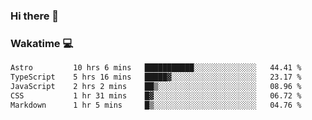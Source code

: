 ### Hi there 👋

<!--
**kikyou14/kikyou14** is a ✨ _special_ ✨ repository because its `README.md` (this file) appears on your GitHub profile.

Here are some ideas to get you started:

- 🔭 I’m currently working on ...
- 🌱 I’m currently learning ...
- 👯 I’m looking to collaborate on ...
- 🤔 I’m looking for help with ...
- 💬 Ask me about ...
- 📫 How to reach me: ...
- 😄 Pronouns: ...
- ⚡ Fun fact: ...
-->

### Wakatime 💻

<!--START_SECTION:waka-->

```txt
Astro         10 hrs 6 mins   ███████████░░░░░░░░░░░░░░   44.41 %
TypeScript    5 hrs 16 mins   █████▓░░░░░░░░░░░░░░░░░░░   23.17 %
JavaScript    2 hrs 2 mins    ██▒░░░░░░░░░░░░░░░░░░░░░░   08.96 %
CSS           1 hr 31 mins    █▓░░░░░░░░░░░░░░░░░░░░░░░   06.72 %
Markdown      1 hr 5 mins     █▒░░░░░░░░░░░░░░░░░░░░░░░   04.76 %
```

<!--END_SECTION:waka-->